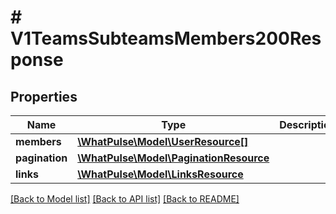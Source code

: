 # # V1TeamsSubteamsMembers200Response

## Properties

Name | Type | Description | Notes
------------ | ------------- | ------------- | -------------
**members** | [**\WhatPulse\Model\UserResource[]**](UserResource.md) |  |
**pagination** | [**\WhatPulse\Model\PaginationResource**](PaginationResource.md) |  |
**links** | [**\WhatPulse\Model\LinksResource**](LinksResource.md) |  |

[[Back to Model list]](../../README.md#models) [[Back to API list]](../../README.md#endpoints) [[Back to README]](../../README.md)
